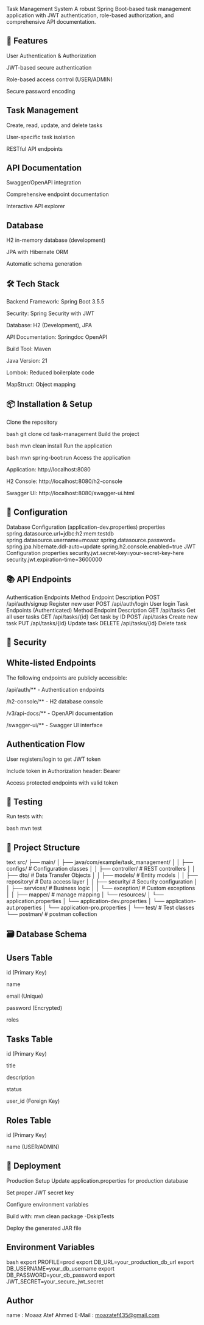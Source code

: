 Task Management System
A robust Spring Boot-based task management application with JWT authentication, role-based authorization, and comprehensive API documentation.

🚀 Features
---
User Authentication & Authorization

JWT-based secure authentication

Role-based access control (USER/ADMIN)

Secure password encoding

Task Management
---
Create, read, update, and delete tasks

User-specific task isolation

RESTful API endpoints

API Documentation
---
Swagger/OpenAPI integration

Comprehensive endpoint documentation

Interactive API explorer

Database
---
H2 in-memory database (development)

JPA with Hibernate ORM

Automatic schema generation

🛠️ Tech Stack
---
Backend Framework: Spring Boot 3.5.5

Security: Spring Security with JWT

Database: H2 (Development), JPA

API Documentation: Springdoc OpenAPI

Build Tool: Maven

Java Version: 21

Lombok: Reduced boilerplate code

MapStruct: Object mapping

📦 Installation & Setup
---
Clone the repository

bash
git clone <repository-url>
cd task-management
Build the project

bash
mvn clean install
Run the application

bash
mvn spring-boot:run
Access the application

Application: http://localhost:8080

H2 Console: http://localhost:8080/h2-console

Swagger UI: http://localhost:8080/swagger-ui.html

🔧 Configuration
---
Database Configuration (application-dev.properties)
properties
spring.datasource.url=jdbc:h2:mem:testdb
spring.datasource.username=moaaz
spring.datasource.password=
spring.jpa.hibernate.ddl-auto=update
spring.h2.console.enabled=true
JWT Configuration
properties
security.jwt.secret-key=your-secret-key-here
security.jwt.expiration-time=3600000

📚 API Endpoints
--
Authentication Endpoints
Method	Endpoint	Description
POST	/api/auth/signup	Register new user
POST	/api/auth/login	User login
Task Endpoints (Authenticated)
Method	Endpoint	Description
GET	/api/tasks	Get all user tasks
GET	/api/tasks/{id}	Get task by ID
POST	/api/tasks	Create new task
PUT	/api/tasks/{id}	Update task
DELETE	/api/tasks/{id}	Delete task

🔐 Security
---
White-listed Endpoints
--
The following endpoints are publicly accessible:

/api/auth/** - Authentication endpoints

/h2-console/** - H2 database console

/v3/api-docs/** - OpenAPI documentation

/swagger-ui/** - Swagger UI interface

Authentication Flow
-
User registers/login to get JWT token

Include token in Authorization header: Bearer <token>

Access protected endpoints with valid token

🧪 Testing
-
Run tests with:

bash
mvn test

📁 Project Structure
-
text
src/
├── main/
│   ├── java/com/example/task_management/
│   │   ├── configs/          # Configuration classes
│   │   ├── controller/       # REST controllers
│   │   ├── dto/             # Data Transfer Objects
│   │   ├── models/          # Entity models
│   │   ├── repository/      # Data access layer
│   │   ├── security/        # Security configuration
│   │   ├── services/        # Business logic
│   │   └── exception/       # Custom exceptions
│   │   ├── mapper/          # manage mapping
│   └── resources/
│       └── application.properties
│       └── application-dev.properties
│       └── application-aut.properties
│       └── application-pro.properties
│
└── test/                    # Test classes
└── postman/                 # postman collection

🗃️ Database Schema
-
Users Table
-
id (Primary Key)

name

email (Unique)

password (Encrypted)

roles

Tasks Table
-
id (Primary Key)

title

description

status

user_id (Foreign Key)


Roles Table
-
id (Primary Key)

name (USER/ADMIN)

🚀 Deployment
-
Production Setup
Update application.properties for production database

Set proper JWT secret key

Configure environment variables

Build with: mvn clean package -DskipTests

Deploy the generated JAR file

Environment Variables
-
bash
export PROFILE=prod
export DB_URL=your_production_db_url
export DB_USERNAME=your_db_username
export DB_PASSWORD=your_db_password
export JWT_SECRET=your_secure_jwt_secret

Author 
-
name : Moaaz Atef Ahmed
E-Mail : moazatef435@gmail.com